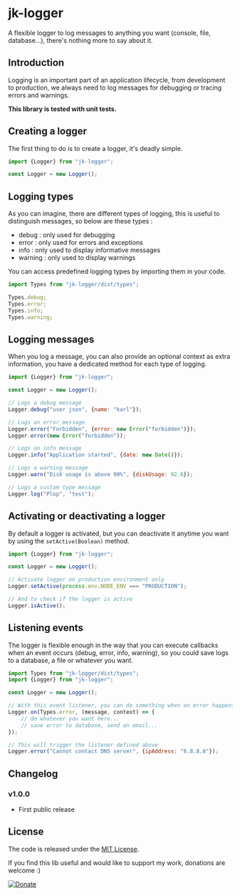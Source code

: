 # jk-logger

A flexible logger to log messages to anything you want (console, file, database...), there's nothing more to say about it.

## Introduction

Logging is an important part of an application lifecycle, from development to production, we always need to log messages for debugging or tracing errors and warnings.

**This library is tested with unit tests.**

## Creating a logger

The first thing to do is to create a logger, it's deadly simple.

```js
import {Logger} from "jk-logger";

const Logger = new Logger();
```

## Logging types

As you can imagine, there are different types of logging, this is useful to distinguish messages, so below are these types :
- debug : only used for debugging
- error : only used for errors and exceptions
- info : only used to display informative messages
- warning : only used to display warnings

You can access predefined logging types by importing them in your code.

```js
import Types from "jk-logger/dist/types";

Types.debug;
Types.error;
Types.info;
Types.warning;
```

## Logging messages

When you log a message, you can also provide an optional context as extra information, you have a dedicated method for each type of logging.

```js
import {Logger} from "jk-logger";

const Logger = new Logger();

// Logs a debug message
Logger.debug("user json", {name: "karl"});

// Logs an error message
Logger.error("Forbidden", {error: new Error("forbidden")});
Logger.error(new Error("forbidden"));

// Logs an info message
Logger.info("Application started", {date: new Date()});

// Logs a warning message
Logger.warn("Disk usage is above 90%", {diskUsage: 92.6});

// Logs a custom type message
Logger.log("Plop", "test");
```

## Activating or deactivating a logger

By default a logger is activated, but you can deactivate it anytime you want by using the `setActive(Boolean)` method.

```js
import {Logger} from "jk-logger";

const Logger = new Logger();

// Activate logger on production environment only
Logger.setActive(process.env.NODE_ENV === "PRODUCTION");

// And to check if the logger is active
Logger.isActive();
```

## Listening events

The logger is flexible enough in the way that you can execute callbacks when an event occurs (debug, error, info, warning), so you could save logs to a database, a file or whatever you want.

```js
import Types from "jk-logger/dist/types";
import {Logger} from "jk-logger";

const Logger = new Logger();

// With this event listener, you can do something when an error happens
Logger.on(Types.error, (message, context) => {
    // do whatever you want here...
    // save error to database, send an email...
});

// This will trigger the listener defined above
Logger.error("Cannot contact DNS server", {ipAddress: "8.8.8.8"});
```

## Changelog

### v1.0.0
- First public release

## License

The code is released under the [MIT License](http://www.opensource.org/licenses/MIT).

If you find this lib useful and would like to support my work, donations are welcome :)

[![Donate](https://img.shields.io/badge/Donate-PayPal-green.svg)](https://www.paypal.com/cgi-bin/webscr?cmd=_s-xclick&hosted_button_id=VMSEE22DQGQYE)
